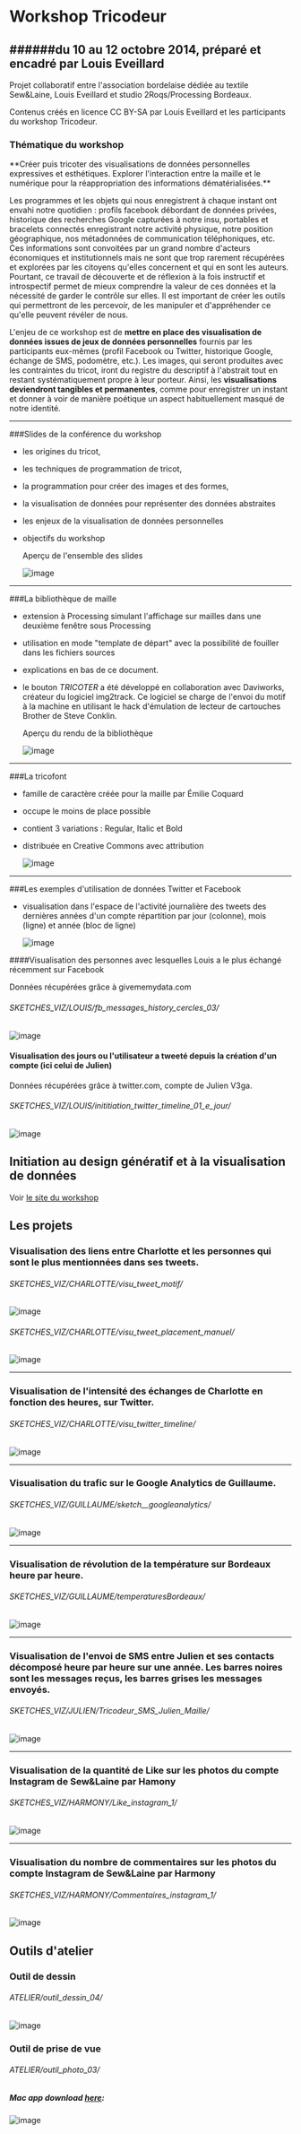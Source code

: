 # Workshop Tricodeur
######du 10 au 12 octobre 2014, préparé et encadré par Louis Eveillard
---

Projet collaboratif entre l'association bordelaise dédiée au textile Sew&Laine, Louis Eveillard et studio 2Roqs/Processing Bordeaux.
 
Contenus créés  en licence CC BY-SA par Louis Eveillard et les participants du workshop Tricodeur. 


<h3>Thématique du workshop</h3>
**Créer puis tricoter des visualisations de données personnelles expressives et esthétiques. Explorer l'interaction entre la maille et le numérique pour la réappropriation des informations dématérialisées.**
	
Les programmes et les objets qui nous enregistrent à chaque instant ont envahi notre quotidien : profils facebook débordant de données privées, historique des recherches Google capturées à notre insu, portables et bracelets connectés enregistrant notre activité physique, notre position géographique, nos métadonnées de communication téléphoniques, etc. Ces informations sont convoitées par un grand nombre d'acteurs économiques et institutionnels mais ne sont que trop rarement récupérées et explorées par les citoyens qu'elles concernent et qui en sont les auteurs. Pourtant, ce travail de découverte et de réflexion à la fois instructif et introspectif permet de mieux comprendre la valeur de ces données et la nécessité de garder le contrôle sur elles. Il est important de créer les outils qui permettront de les percevoir, de les manipuler et d'appréhender ce qu'elle peuvent révéler de nous.
	
L'enjeu de ce workshop est de **mettre en place des visualisation de données issues de jeux de données personnelles** fournis par les participants eux-mêmes (profil Facebook ou Twitter, historique Google, échange de SMS, podomètre, etc.). Les images, qui seront produites avec les contraintes du tricot, iront du registre du descriptif à l'abstrait tout en restant systématiquement propre à leur porteur. Ainsi, les **visualisations deviendront tangibles et permanentes**, comme pour enregistrer un instant et donner à voir de manière poétique un aspect habituellement masqué de notre identité.
	
---
	

###Slides de la conférence du workshop

-	les origines du tricot, 
-	les techniques de programmation de tricot, 
-	la programmation pour créer des images et des formes, 
-	la visualisation de données pour représenter des données abstraites
-	les enjeux de la visualisation de données personnelles
-	objectifs du workshop
	
	Aperçu de l'ensemble des slides

	![image](img/tricodeur-presentation-apercu-01.jpg)


---
###La bibliothèque de maille

-	extension à Processing simulant l'affichage sur mailles dans une deuxième fenêtre sous Processing
-	utilisation en mode "template de départ" avec la possibilité de fouiller dans les fichiers sources
-	explications en bas de ce document.
-	le bouton *TRICOTER* a été développé en collaboration avec Daviworks, créateur du logiciel img2track. Ce logiciel se charge de l'envoi du motif à la machine en utilisant le hack d'émulation de lecteur de cartouches Brother de Steve Conklin.

	Aperçu du rendu de la bibliothèque
	
	![image](img/apercu-maille.png)

---
###La tricofont

-	famille de caractère créée pour la maille par Émilie Coquard
-	occupe le moins de place possible
-	contient 3 variations : Regular, Italic et Bold
-	distribuée en Creative Commons avec attribution

	![image](img/tricofont.png)

---
###Les exemples d'utilisation de données Twitter et Facebook

-	visualisation dans l'espace de l'activité journalière des tweets des dernières années d'un compte
	répartition par jour (colonne), mois (ligne) et année (bloc de ligne)
	
	![image](img/visu-tweets.png)

####Visualisation des personnes avec lesquelles Louis a le plus échangé récemment sur Facebook

Données récupérées grâce à givememydata.com

###### SKETCHES_VIZ/LOUIS/fb_messages_history_cercles_03/

![image](SKETCHES_VIZ/LOUIS/fb_messages_history_cercles_03/apercu.png)

#### Visualisation des jours ou l'utilisateur a tweeté depuis la création d'un compte (ici celui de Julien)

Données récupérées grâce à twitter.com, compte de Julien V3ga.

###### SKETCHES_VIZ/LOUIS/inititiation_twitter_timeline_01_e_jour/

![image](SKETCHES_VIZ/LOUIS/inititiation_twitter_timeline_01_e_jour/apercu.png)



## Initiation au design génératif et à la visualisation de données 

Voir [le site du workshop](http://letricodeur.com/workshop/)


## Les projets

### Visualisation des liens entre Charlotte et les personnes qui sont le plus mentionnées dans ses tweets.

###### SKETCHES_VIZ/CHARLOTTE/visu_tweet_motif/

![image](SKETCHES_VIZ/CHARLOTTE/visu_tweet_motif/apercu.png)

###### SKETCHES_VIZ/CHARLOTTE/visu_tweet_placement_manuel/

![image](SKETCHES_VIZ/CHARLOTTE/visu_tweet_placement_manuel/apercu.png)

---
### Visualisation de l'intensité des échanges de Charlotte en fonction des heures, sur Twitter.

###### SKETCHES_VIZ/CHARLOTTE/visu_twitter_timeline/

![image](SKETCHES_VIZ/CHARLOTTE/visu_twitter_timeline/apercu.png)

---
### Visualisation du trafic sur le Google Analytics de Guillaume.

###### SKETCHES_VIZ/GUILLAUME/sketch__googleanalytics/

![image](SKETCHES_VIZ/GUILLAUME/sketch__googleanalytics/apercu.png)

---
### Visualisation de révolution de la température sur Bordeaux heure par heure.

###### SKETCHES_VIZ/GUILLAUME/temperaturesBordeaux/

![image](SKETCHES_VIZ/GUILLAUME/temperaturesBordeaux/apercu.png)

---
### Visualisation de l'envoi de SMS entre Julien et ses contacts décomposé heure par heure sur une année. Les barres noires sont les messages reçus, les barres grises les messages envoyés.

###### SKETCHES_VIZ/JULIEN/Tricodeur_SMS_Julien_Maille/

![image](SKETCHES_VIZ/JULIEN/Tricodeur_SMS_Julien_Maille/apercu.png)

---
### Visualisation de la quantité de Like sur les photos du compte Instagram de Sew&Laine par Hamony

###### SKETCHES_VIZ/HARMONY/Like_instagram_1/

![image](SKETCHES_VIZ/HARMONY/Like_instagram_1/apercu.png)

---
### Visualisation du nombre de commentaires sur les photos du compte Instagram de Sew&Laine par Harmony

###### SKETCHES_VIZ/HARMONY/Commentaires_instagram_1/

![image](SKETCHES_VIZ/HARMONY/Commentaires_instagram_1/apercu.png)

## Outils d'atelier

### Outil de dessin

###### ATELIER/outil_dessin_04/

![image](ATELIER/outil_dessin_04/preview.png)

### Outil de prise de vue

###### ATELIER/outil_photo_03/
##### Mac app download [here](https://www.dropbox.com/s/mwnxxs4wxjdiy5h/PhotoKnit-03.app.zip?dl=0): 

![image](ATELIER/outil_photo_03/preview.png)

